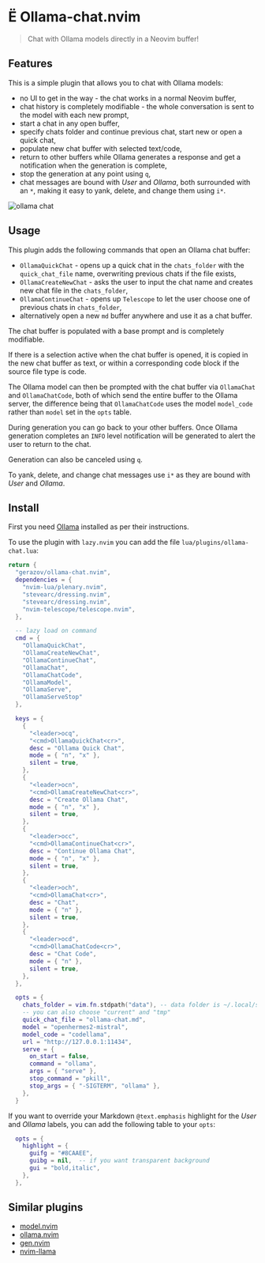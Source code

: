 #  Ollama-chat.nvim

> Chat with Ollama models directly in a Neovim buffer!

## Features

This is a simple plugin that allows you to chat with Ollama models:
- no UI to get in the way - the chat works in a normal Neovim buffer, 
- chat history is completely modifiable - the whole conversation is sent to the model with each new prompt,
- start a chat in any open buffer,
- specify chats folder and continue previous chat, start new or open a quick chat,
- populate new chat buffer with selected text/code,
- return to other buffers while Ollama generates a response and get a notification when the generation is complete,
- stop the generation at any point using `q`,
- chat messages are bound with *User* and *Ollama*, both surrounded with an `*`, making it easy to yank, delete, and change them using `i*`.

![ollama chat](https://github.com/nomnivore/ollama.nvim/assets/15214418/8070342e-74d2-4086-afed-6835d954aeb2)

## Usage

This plugin adds the following commands that open an Ollama chat buffer:
- `OllamaQuickChat` - opens up a quick chat in the `chats_folder` with the `quick_chat_file` name, overwriting previous chats if the file exists,
- `OllamaCreateNewChat` - asks the user to input the chat name and creates new chat file in the `chats_folder`,
- `OllamaContinueChat` - opens up `Telescope` to let the user choose one of previous chats in `chats_folder`,
- alternatively open a new `md` buffer anywhere and use it as a chat buffer.

The chat buffer is populated with a base prompt and is completely modifiable. 

If there is a selection active when the chat buffer is opened, it is copied in the new chat buffer as text, or within a corresponding code block if the source file type is code.

The Ollama model can then be prompted with the chat buffer via `OllamaChat` and `OllamaChatCode`, both of which send the entire buffer to the Ollama server, the difference being that `OllamaChatCode` uses the model `model_code` rather than `model` set in the `opts` table.

During generation you can go back to your other buffers. Once Ollama generation completes an `INFO` level notification will be generated to alert the user to return to the chat.

Generation can also be canceled using `q`.

To yank, delete, and change chat messages use `i*` as they are bound with *User* and *Ollama*.

## Install

First you need [Ollama](https://ollama.ai/) installed as per their instructions.

To use the plugin with `lazy.nvim` you can add the file `lua/plugins/ollama-chat.lua`:

```lua
return {
  "gerazov/ollama-chat.nvim",
  dependencies = {
    "nvim-lua/plenary.nvim",
    "stevearc/dressing.nvim",
    "stevearc/dressing.nvim",
    "nvim-telescope/telescope.nvim",
  },

  -- lazy load on command
  cmd = {
    "OllamaQuickChat",
    "OllamaCreateNewChat",
    "OllamaContinueChat",
    "OllamaChat",
    "OllamaChatCode",
    "OllamaModel",
    "OllamaServe",
    "OllamaServeStop"
  },

  keys = {
    {
      "<leader>ocq",
      "<cmd>OllamaQuickChat<cr>",
      desc = "Ollama Quick Chat",
      mode = { "n", "x" },
      silent = true,
    },
    {
      "<leader>ocn",
      "<cmd>OllamaCreateNewChat<cr>",
      desc = "Create Ollama Chat",
      mode = { "n", "x" },
      silent = true,
    },
    {
      "<leader>occ",
      "<cmd>OllamaContinueChat<cr>",
      desc = "Continue Ollama Chat",
      mode = { "n", "x" },
      silent = true,
    },
    {
      "<leader>och",
      "<cmd>OllamaChat<cr>",
      desc = "Chat",
      mode = { "n" },
      silent = true,
    },
    {
      "<leader>ocd",
      "<cmd>OllamaChatCode<cr>",
      desc = "Chat Code",
      mode = { "n" },
      silent = true,
    },
  },

  opts = {
    chats_folder = vim.fn.stdpath("data"), -- data folder is ~/.local/share/nvim
    -- you can also choose "current" and "tmp"
    quick_chat_file = "ollama-chat.md",
    model = "openhermes2-mistral",
    model_code = "codellama",
    url = "http://127.0.0.1:11434",
    serve = {
      on_start = false,
      command = "ollama",
      args = { "serve" },
      stop_command = "pkill",
      stop_args = { "-SIGTERM", "ollama" },
    },
  }
```
If you want to override your Markdown `@text.emphasis` highlight for the *User* and *Ollama* labels, you can add the following table to your `opts`:

```lua
  opts = {
    highlight = {
      guifg = "#8CAAEE",
      guibg = nil,  -- if you want transparent background
      gui = "bold,italic",
    },
  },
```

## Similar plugins

- [model.nvim](https://github.com/gsuuon/model.nvim)
- [ollama.nvim](https://github.com/nomnivore/ollama.nvim)
- [gen.nvim](https://github.com/David-Kunz/gen.nvim)
- [nvim-llama](https://github.com/jpmcb/nvim-llama)
